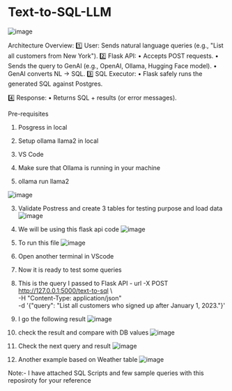# Text-to-SQL-LLM

![image](https://github.com/user-attachments/assets/9001f224-3e14-4644-9b1c-c48043dcbb3f)

 Architecture Overview:
1️⃣ User: Sends natural language queries (e.g., "List all customers from New York").
2️⃣ Flask API:
	•	Accepts POST requests.
	•	Sends the query to GenAI (e.g., OpenAI, Ollama, Hugging Face model).
	•	GenAI converts NL → SQL.
3️⃣ SQL Executor:
	•	Flask safely runs the generated SQL against Postgres.

4️⃣ Response:
	•	Returns SQL + results (or error messages).

 Pre-requisites
 1. Posgress in local
 2. Setup ollama llama2 in local
 3. VS Code

1. Make sure that Ollama is running in your machine
2. ollama run llama2

![image](https://github.com/user-attachments/assets/3640bef7-236c-441c-bd79-5ea7c4079054)

3. Validate Postress and create 3 tables for testing purpose and load data
![image](https://github.com/user-attachments/assets/7b2fdb00-3419-41e1-8887-3353c9263283)

4. We will be using this flask api code ![image](https://github.com/user-attachments/assets/d32932bc-d0cc-48e7-883c-37c23b530415)
5. To run this file ![image](https://github.com/user-attachments/assets/0560f194-eaba-4087-9d9d-08ee16044f70)

6. Open another terminal in VScode
7. Now it is ready to test some queries
8. This is the query I passed to Flask API -  url -X POST http://127.0.0.1:5000/text-to-sql \                                                                                 
     -H "Content-Type: application/json" \
     -d '{"query": "List all customers who signed up after January 1, 2023."}'

9. I go the following result ![image](https://github.com/user-attachments/assets/90f74c3e-4c4d-4bc5-bbff-0520c5922907)
10. check the result and compare with DB values  ![image](https://github.com/user-attachments/assets/33ca26fc-12a4-4a6f-9190-8f262d374be6)
11. Check the next query and result ![image](https://github.com/user-attachments/assets/837a65db-2670-4f83-b824-3d8337282858)
12. Another example based on Weather table ![image](https://github.com/user-attachments/assets/65bdeeca-3a21-4e37-8bfd-807506de13b7)


Note:- I have attached SQL Scripts and few sample queries with this reposiroty for your reference




